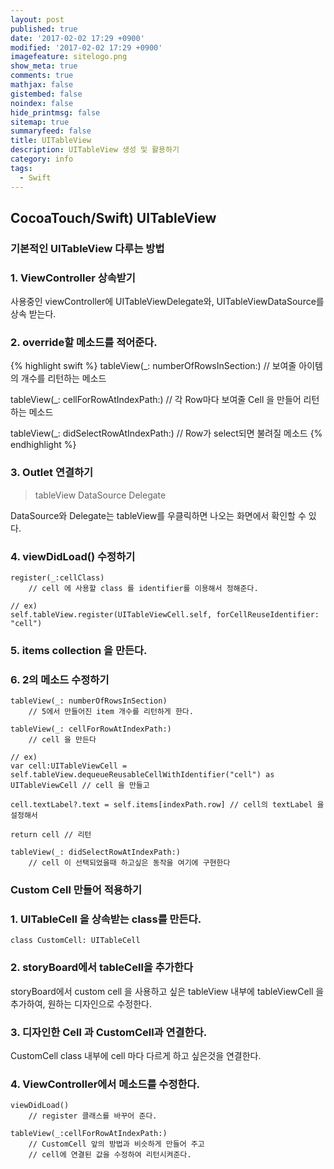 ```yaml
---
layout: post
published: true
date: '2017-02-02 17:29 +0900'
modified: '2017-02-02 17:29 +0900'
imagefeature: sitelogo.png
show_meta: true
comments: true
mathjax: false
gistembed: false
noindex: false
hide_printmsg: false
sitemap: true
summaryfeed: false
title: UITableView
description: UITableView 생성 및 활용하기
category: info
tags:
  - Swift
---
```

## CocoaTouch/Swift) UITableView

### 기본적인 UITableView 다루는 방법
### 1. ViewController 상속받기
사용중인 viewController에 UITableViewDelegate와, UITableViewDataSource를 상속 받는다.

### 2. override할 메소드를 적어준다.
{% highlight swift %}
tableView(_: numberOfRowsInSection:)
    // 보여줄 아이템의 개수를 리턴하는 메소드
        
tableView(_: cellForRowAtIndexPath:)
	// 각 Row마다 보여줄 Cell 을 만들어 리턴하는 메소드
    
tableView(_: didSelectRowAtIndexPath:)
	// Row가 select되면 불려질 메소드
{% endhighlight %}

### 3. Outlet 연결하기
> tableView
> DataSource
> Delegate

DataSource와 Delegate는 tableView를 우클릭하면 나오는 화면에서 확인할 수 있다.

### 4. viewDidLoad() 수정하기
	register(_:cellClass)
    	// cell 에 사용할 class 를 identifier를 이용해서 정해준다.
    
    // ex)
    self.tableView.register(UITableViewCell.self, forCellReuseIdentifier: "cell")
    
### 5. items collection 을 만든다.

### 6. 2의 메소드 수정하기
	tableView(_: numberOfRowsInSection)
    	// 5에서 만들어진 item 개수를 리턴하게 한다.
        
    tableView(_: cellForRowAtIndexPath:)
    	// cell 을 만든다
    
    // ex)
    var cell:UITableViewCell = self.tableView.dequeueReusableCellWithIdentifier("cell") as UITableViewCell // cell 을 만들고

	cell.textLabel?.text = self.items[indexPath.row] // cell의 textLabel 을 설정해서

	return cell // 리턴
    
    tableView(_: didSelectRowAtIndexPath:) 
    	// cell 이 선택되었을때 하고싶은 동작을 여기에 구현한다
        
        
### Custom Cell 만들어 적용하기
### 1. UITableCell 을 상속받는 class를 만든다.	
	class CustomCell: UITableCell
    
    
### 2. storyBoard에서 tableCell을 추가한다
storyBoard에서 custom cell 을 사용하고 싶은 tableView 내부에 tableViewCell 을 추가하여, 원하는 디자인으로 수정한다.

### 3. 디자인한 Cell 과 CustomCell과 연결한다.
CustomCell class 내부에 cell 마다 다르게 하고 싶은것을 연결한다.

### 4. ViewController에서 메소드를 수정한다.
	
    viewDidLoad()
    	// register 클래스를 바꾸어 준다.
        
    tableView(_:cellForRowAtIndexPath:)
    	// CustomCell 앞의 방법과 비슷하게 만들어 주고
        // cell에 연결된 값을 수정하여 리턴시켜준다.
        

